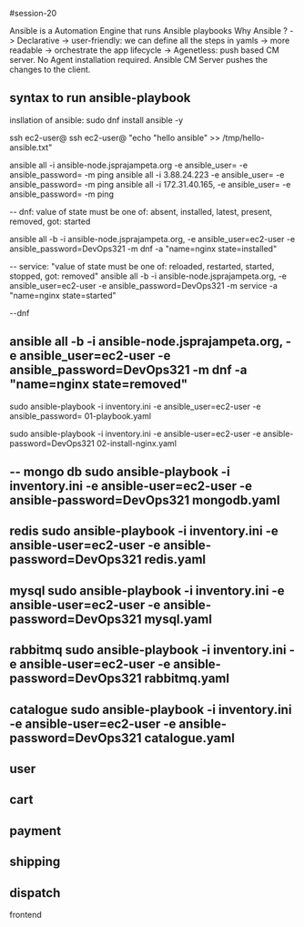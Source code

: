#session-20

Ansible is a Automation Engine that runs Ansible playbooks
Why Ansible ?
-> Declarative
-> user-friendly: we can define all the steps in yamls
-> more readable
-> orchestrate the app lifecycle
-> Agenetless: push based CM server. No Agent installation required. Ansible CM Server pushes the changes to the client.

syntax to run ansible-playbook
---------------------------
insllation of ansible: sudo dnf install ansible -y

ssh ec2-user@<ip-addr>
ssh ec2-user@<ip-addr> "echo "hello ansible" >> /tmp/hello-ansible.txt"

ansible all -i ansible-node.jsprajampeta.org -e ansible_user= -e ansible_password= -m ping
ansible all -i 3.88.24.223 -e ansible_user= -e ansible_password= -m ping
ansible all -i 172.31.40.165, -e ansible_user= -e ansible_password= -m ping

-- dnf: value of state must be one of: absent, installed, latest, present, removed, got: started

ansible all -b -i ansible-node.jsprajampeta.org, -e ansible_user=ec2-user -e ansible_password=DevOps321 -m dnf -a "name=nginx state=installed"

-- service: "value of state must be one of: reloaded, restarted, started, stopped, got: removed"
ansible all -b -i ansible-node.jsprajampeta.org, -e ansible_user=ec2-user -e ansible_password=DevOps321 -m service -a "name=nginx state=started"

--dnf

 ansible all -b -i ansible-node.jsprajampeta.org, -e ansible_user=ec2-user -e ansible_password=DevOps321 -m dnf -a "name=nginx state=removed"
---
sudo ansible-playbook -i inventory.ini -e ansible_user=ec2-user -e ansible_password= 01-playbook.yaml

sudo ansible-playbook -i inventory.ini -e ansible-user=ec2-user -e ansible-password=DevOps321 02-install-nginx.yaml

-- mongo db
sudo ansible-playbook -i inventory.ini -e ansible-user=ec2-user -e ansible-password=DevOps321 mongodb.yaml
--- 
redis
sudo ansible-playbook -i inventory.ini -e ansible-user=ec2-user -e ansible-password=DevOps321 redis.yaml
---
mysql
sudo ansible-playbook -i inventory.ini -e ansible-user=ec2-user -e ansible-password=DevOps321 mysql.yaml
---
rabbitmq
sudo ansible-playbook -i inventory.ini -e ansible-user=ec2-user -e ansible-password=DevOps321 rabbitmq.yaml
---
catalogue
sudo ansible-playbook -i inventory.ini -e ansible-user=ec2-user -e ansible-password=DevOps321 catalogue.yaml
---
user
---
cart
---
payment
---
shipping
---
dispatch
---
frontend
